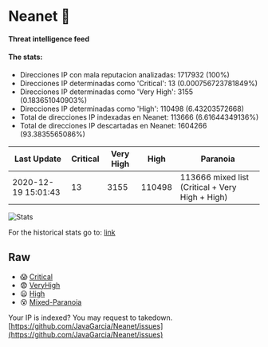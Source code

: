 # Neanet :hocho:
#### Threat intelligence feed
#### The stats:

- Direcciones IP con mala reputacion analizadas: 1717932 (100%)
- Direcciones IP determinadas como 'Critical':  13 (0.000756723781849%)
- Direcciones IP determinadas como 'Very High':  3155 (0.183651040903%)
- Direcciones IP determinadas como 'High':  110498 (6.43203572668)
- Total de direcciones IP indexadas en Neanet:  113666 (6.61644349136%)
- Total de direcciones IP descartadas en Neanet:  1604266 (93.3835565086%)

| Last Update | Critical | Very High | High | Paranoia |
| --- | --- | --- | --- | --- |
| 2020-12-19 15:01:43 | 13 | 3155 | 110498 | 113666 mixed list (Critical + Very High + High)|

![Stats](https://docs.google.com/spreadsheets/d/e/2PACX-1vSnaNMIXVabIpDJjufMlzH7poXnshF3mgd8Is1g9ytUEzVsP5my4Trn8f-xkoLLQ38xpL3HtmUexLo6/pubchart?oid=501124687&format=image)

For the historical stats go to: [link](/stats.csv)
## Raw
- :scream: [Critical](https://raw.githubusercontent.com/JavaGarcia/Neanet/master/blacklists/neanet_critical.txt)
- :fearful: [VeryHigh](https://raw.githubusercontent.com/JavaGarcia/Neanet/master/blacklists/neanet_veryHigh.txtt)
- :frowning: [High](https://raw.githubusercontent.com/JavaGarcia/Neanet/master/blacklists/neanet_high.txt)
- :dizzy_face: [Mixed-Paranoia](https://raw.githubusercontent.com/JavaGarcia/Neanet/master/blacklists/neanet_all.txt)


Your IP is indexed? You may request to takedown. [https://github.com/JavaGarcia/Neanet/issues](https://github.com/JavaGarcia/Neanet/issues)









































































































































































































































































































































































































































































































































































































































































































































































































































































































































































































































































































































































































































































































































































































































































































































































































































































































































































































































































































































































































































































































































































































































































































































































































































































































































































































































































































































































































































































































































































































